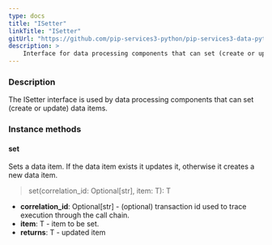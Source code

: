 ```yaml
---
type: docs
title: "ISetter"
linkTitle: "ISetter"
gitUrl: "https://github.com/pip-services3-python/pip-services3-data-python"
description: >
    Interface for data processing components that can set (create or update) data items.
---
```


### Description

The ISetter interface is used by data processing components that can set (create or update) data items.

### Instance methods

#### set
Sets a data item. If the data item exists it updates it, otherwise it creates a new data item.

> set(correlation_id: Optional[str], item: T): T

- **correlation_id**: Optional[str] - (optional) transaction id used to trace execution through the call chain.
- **item**: T - item to be set.
- **returns**: T - updated item

